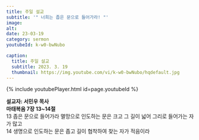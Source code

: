 ```yaml
---
title: 주일 설교
subtitle: '" 너희는 좁은 문으로 들어가라! "'
image: 
alt:
date: 23-03-19
category: sermon
youtubeId: k-w0-bwNubo

caption:
  title: 주일 설교
  subtitle: 2023. 3. 19
  thumbnail: https://img.youtube.com/vi/k-w0-bwNubo/hqdefault.jpg
---
```

{% include youtubePlayer.html id=page.youtubeId %}

**설교자: 서민우 목사**  
**마태복음 7장 13~14절**  
13 좁은 문으로 들어가라 멸망으로 인도하는 문은 크고 그 길이 넓어 그리로 들어가는 자가 많고  
14 생명으로 인도하는 문은 좁고 길이 협착하여 찾는 자가 적음이라
